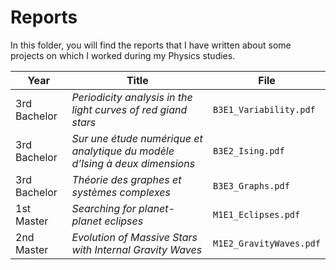 # Reports

In this folder, you will find the reports that I have written about some projects on which I worked during my Physics studies.

| Year         | Title                                                                       | File                   |
|--------------|-----------------------------------------------------------------------------|------------------------|
| 3rd Bachelor | *Periodicity analysis in the light curves of red giand stars*               | `B3E1_Variability.pdf` |
| 3rd Bachelor | *Sur une étude numérique et analytique du modèle d’Ising à deux dimensions* | `B3E2_Ising.pdf`       |
| 3rd Bachelor | *Théorie des graphes et systèmes complexes*                                 | `B3E3_Graphs.pdf`      |
| 1st Master   | *Searching for planet-planet eclipses*                                      | `M1E1_Eclipses.pdf`    |
| 2nd Master   | *Evolution of Massive Stars with Internal Gravity Waves*                    | `M1E2_GravityWaves.pdf`|
